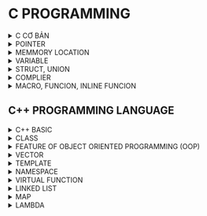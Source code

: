 # C PROGRAMMING

<details> <summary> C CƠ BẢN </summary>
  
## C CƠ BẢN
### Biến
  - uint8_t có kích thước 2^8 và có giá trị từ 0 -> 2^8-1
  - int16_t có kích thước 2^16 và có giá trị từ -(2^16)/2 -> (2^16)/2-1 
### Typedef
  - Định nghĩa lại nhưng bản chất không thay đổi nhằm rút gọn
  - VD: typedef unsigned char uint8_t sau này khi sử dung chỉ cần dùng uint8_t để thay thế cho unsigned char uint8_t.
### Struct
  - Struct là kiểu dữ liệu do người dùng tự định nghĩa
  - VD:
```sh
    #include <stdio.h>
     #include <stdint.h>
     struct ToaDo
    {
      uint8_t x;
      uint8_t y;
    };
    int main()
    {
      struct ToaDo diemM;
      diemM.x = 10;
      diemM.y = 3;
      printf("toa do diem M la %d, %d\n", diemM.x, diemM.y);
      return 0;
    }
```
</details>

<details> <summary> POINTER </summary>
  
## POINTER
### 1. Pointer
- Khai báo con trỏ: Kiểu dữ liệu* Tên;
- VD: int* ptr;
  ### 2. Con trỏ Void
- Khai báo: Void* ptr; 
-> là con trỏ đặc biệt có thể trỏ được mọi đối tượng, nhưng nó không xác định được địa chỉ đang trỏ tới có kiểu dữ liệu gì
- Kích thước của con trỏ phụ thuộc vào kiến trúc vi xử lý. VD vxl kiến trúc 64bit thì kích thước con trỏ là 64/8= 8byte.
=> Ép kiểu dữ liệu cho con trỏ: (int*)ptr;
   Lấy giá trị *(int*)ptr;
### 3. Con trỏ hàm (Funcion pointer)
   - Trỏ đến địa chỉ hàm
- VD: void (*ptr) (int,int); : ptr là con trỏ hàm có kiểu trả về là void và có kiểu input là (int,int)
### 4. Con trỏ NULL
- Khai báo con trỏ phải gán giá trị ban đầu
- Nếu khai báo chưa sử dụng phải gán = NULL
- NULL là con trỏ có giá trị = 0 và có địa chỉ = 0
- Và khi sử dụng xong cũng phải trả về NULL
### 5. Con trỏ cấp 2 (Pointer to Pointer)
- Con trỏ cấp 2 vẫn là một con trỏ, nên khi truy xuất giá trị của p_to_p chúng ta lấy được địa chỉ mà nó trỏ đến (địa chỉ của biến ptr)
- p_to_p tương đương với &ptr: chính là địa chỉ mà con trỏ cấp 2 trỏ tới, hay chính là địa chỉ của con trỏ ptr
- *p_to_p tương đương với ptr: chính là giá trị của con trỏ ptr, hay cũng chính là địa chỉ ô nhớ mà ptr trỏ tới, cũng chính là địa chỉ của biến value
- **p_to_p tương đương với *ptr hay chính là giá trị ô nhớ mà con trỏ ptr trỏ tới, cũng chính là giá trị của biến value.
- VD:
  ```sh
    int value = 100;
    int *ptr = &value;
    int **p_to_p = &ptr;
  ```
  </details>

  <details> <summary> MEMMORY LOCATION </summary>
  
## MEMMORY LOCATION
  Trên RAM có 5 phân vùng bộ nhớ: Text, Data, BSS, Heap, Stack
### 1. Text
- Quyền truy cập chỉ Read và nó chứa lệnh để thực thi nên tránh sửa đổi instruction
- Chứa khai báo hằng số trong chương trình (.rodata)
### 2. Data (Initialized Data)
- Quyền truy cập là read-write
- Chứa biến toàn cục hoặc biến static với giá trị khởi tạo KHÁC 0
- Được giải phóng khi kết thúc chương trình => Tính từ lần đầu tiên khai báo. VD: ban đầu khởi tạo ở Data thì sẽ ở Data
### 3. BSS (Uninitialized Data)
- Quyền truy cập là read-write
- Chứa biến toàn cục hoặc biến static với giá trị khởi tạo BẰNG 0 hoặc KHÔNG KHỞI TẠO
- Được giải phóng khi kết thúc chương trình => Tính từ lần đầu tiên khai báo. VD: ban đầu khởi tạo ở BSS thì sẽ ở BSS
### 4. Heap
- Quyền truy cập là read-write
- Được sử dụng để cấp phát bộ nhớ động như: Malloc, Calloc, …
- Sẽ được giải phóng khi gọi hàm free,…
### 5. Stack
- Quyền truy cập là read-write
- Được sử dụng cấp phát cho biến local, input parameter của hàm,…
- Sẽ được giải phóng khi ra khỏi block code/hàm
### 6. So sánh Heap và Stack
- Bộ nhớ Heap và bộ nhớ Stack bản chất đều cùng là vùng nhớ được tạo ra và lưu trữ trong RAM khi chương trình được thực thi
- Bộ nhớ Stack được dùng để lưu trữ các biến cục bộ trong hàm, tham số truyền vào... Truy cập vào bộ nhớ này rất nhanh và được thực thi khi chương trình được biên dịch
- Bộ nhớ Heap được dùng để lưu trữ vùng nhớ cho những biến con trỏ được cấp phát động bởi các hàm malloc - calloc - realloc (trong C)
- Kích thước vùng nhớ
  + Stack: kích thước của bộ nhớ Stack là cố định, tùy thuộc vào từng hệ điều hành, ví dụ hệ điều hành Windows là 1 MB, hệ điều hành Linux là 8 MB (lưu ý là con số có thể khác tùy thuộc vào kiến trúc hệ điều hành của bạn)
  + Heap: kích thước của bộ nhớ Heap là không cố định, có thể tăng giảm do đó đáp ứng được nhu cầu lưu trữ dữ liệu của chương trình
- Đặc điểm vùng nhớ
  + Stack: Vùng nhớ Stack được quản lý bởi hệ điều hành, dữ liệu được lưu trong Stack sẽ tự động hủy khi hàm thực hiện xong công việc của mình
  + Heap: Vùng nhớ Heap được quản lý bởi lập trình viên (trong C hoặc C++), dữ liệu trong Heap sẽ không bị hủy khi hàm thực hiện xong, điều đó có nghĩa bạn phải tự tay hủy vùng nhớ bằng câu lệnh free (trong C), và delete hoặc delete [] (trong C++), nếu không sẽ xảy ra hiện tượng rò rỉ bộ nhớ
NOTE: Việc tự động dọn vùng nhớ còn tùy thuộc vào trình biên dịch trung gian
- Vấn đề lỗi xảy ra đối với vùng nhớ
  + Stack: bởi vì bộ nhớ Stack cố định nên nếu chương trình bạn sử dụng quá nhiều bộ nhớ vượt quá khả năng lưu trữ của Stack chắc chắn sẽ xảy ra tình trạng tràn bộ nhớ Stack (Stack overflow), các trường hợp xảy ra như bạn khởi tạo quá nhiều biến cục bộ, hàm đệ quy vô hạn,...
VD: Tràn bộ nhớ Stack với hàm đệ quy vô hạn:
sh```
  int foo(int x)
  {
    printf("De quy vo han\n");
    return foo(x);
 ```
  + Heap: Nếu bạn liên tục cấp phát vùng nhớ mà không giải phóng thì sẽ bị lỗi tràn vùng nhớ Heap (Heap overflow), nếu bạn khởi tạo một vùng nhớ quá lớn mà vùng nhớ Heap không thể lưu trữ một lần được sẽ bị lỗi khởi tạo vùng nhớ Heap thất bại
VD: Trường hợp khởi tạo vùng nhớ Heap quá lớn:
sh```
int *A = (int *)malloc(18446744073709551615);
```
### 7. Cấp phát động
- Malloc/Calloc: trả về con trỏ void (void*) nên cần ép kiểu dữ liệu trả về
- Realloc: thay đổi kích thước ô nhớ
- VD: uint8_t *ptr = (uint8_t *)malloc(5); -> Malloc tạo 5 ô nhớ mỗi ô nhớ 1 byte
- Tổng quát:
  + Malloc: uint8_t * ptr = (uint8_t *)malloc(5 * sizeof(uint8_t));
  + Calloc: uint8_t * ptr = (uint8_t *)calloc(5, sizeof(uint8_t));
- Thay đổi kích thước ô nhớ Realloc: ptr = (uint8_t *)realloc(ptr, 7 * sizeof(uint8_t));
- Giải phóng: free(ptr);
  </details>

  <details> <summary> VARIABLE </summary>

## VARIABLE
### Static
- Được lưu ở phân vùng Data/BSS.
- Biến Static cục bộ:
  + Khi 1 biến được khai báo Static thì sẽ chỉ khởi tạo 1 lần duy nhất và tồn tại suổt thời gian chạy chương trình.
  + Giá trị không bị mất đi khi kết thúc chương trình mà chỉ bị thu hồi bởi Data/BSS.
  + Chỉ có thể gọi nội bộ trong hàm khởi tạo nó.
  + Mỗi lần gọi giá trị của nó sẽ bằng giá trị gần nhất hàm được gọi.
  + Static cục bộ thường dùng cho hàm có tham số trả về là địa chỉ.
- Biến Static toàn cục:
  + Chỉ được truy cập và sử dụng trong File chứa nó, KHÔNG CÓ CÁCH NÀO LẤY ĐƯỢC để sử dụng cho chương trình khác chung Folder.
  + Static toàn cục thường sử dụng để xây dựng thư viện để người dùng không thay đổi được tránh bị sai lệch.
### Extern
- Dùng để lấy hàm/biến có sẵn của các File khác cùng 1 Folder để sử dụng trừ biến Static.
- Có thể khai báo toàn cục hay cục bộ đều được.
-> Dùng lệnh `gcc filename1.c filename2.c -o filename3` để tạo filename3 từ filename1.c và filename2.c

-> Để chạy filename3 dùng lệnh `./filename3`
### Volatile
- Việc khai báo biến volatile là rất cần thiết để tránh những lỗi sai khó phát hiện do tính năng optimization của compiler.
### Regiter
- Dùng để lưu Data, thông tin giống như RAM nhưng bộ nhớ ít hơn RAM, tốc độ nhanh hơn RAM do chỉ giao tiếp với ALU.
ALU <- Register <- RAM
ALU -> Register -> RAM
- Biến được khai báo sẽ lưu trên RAM -> RAM gửi thông tin về Register -> Register gửi thông tin về ALU -> ALU thực hiện thuật toán -> ALU trả về Register -> Register trả về và lưu giá trị trên RAM.
</details>

<details> <summary> STRUCT, UNION </summary>
  
## STRUC, UNION
- Về mặt ý nghĩa, struct và union cơ bản giống nhau. Tuy nhiên, về mặt lưu trữ trong bộ nhớ, chúng có sự khác biệt như sau:
- Struct: Dữ liệu của các thành viên của struct được lưu trữ ở những vùng nhớ khác nhau -> Do đó kích thước của 1 Struct tối thiểu bằng kích thước các thành viên cộng lại tại vì còn phụ thuộc vào bộ nhớ đệm (struct padding).
- Union : Dữ liệu các thành viên sẽ dùng chung 1 vùng nhớ -> Do đó kích thước của Union được tính là kích thước lớn nhất của kiểu dữ liệu trong Union, việc thay đổi nội dung của 1 thành viên sẽ dẫn đến thay đổi nội dung của các thành viên khác.
</details>

<details> <summary> COMPLIER </summary>
  
## COMPLIER
![image](https://github.com/NhutBien72/Embedded_Interview_T7/assets/139468908/09735377-7be4-4803-81ee-ac831a1a2688)
### 1. Giai đoạn tiền xử lý (Pre-processor)
- Giai đoạn này sẽ thực hiện:
  + Nhận mã nguồn.
  + Xóa bỏ tất cả chú thích, comments của chương trình.
  + Chỉ thị tiền xử lý (bắt đầu bằng #) cũng được xử lý.
- Sau khi qua tiền xử lý thì file code sẽ có dạng .i
- Dùng lệnh `gcc -E filename.c -o filename.i` hoặc `gcc -E filename.i` để xem lại code sau quá trình tiền xử lý.
VD: Chỉ thị `#include` cho phép ghép thêm mã chương trình của một tệp tiêu để vào mã nguồn cần dịch. Các hằng số được định nghĩa bằng `#define` sẽ được thay thế bằng giá trị cụ thể tại mỗi nơi sử dụng trong chương trình.
### 2. Giai đoạn dịch NNBC sang Assembly (Compiler)
- Phân tích cú pháp (syntax) của mã nguồn NNBC.
- Chuyển chúng sang dạng mã Assembly là một ngôn ngữ bậc thấp (hợp ngữ) gần với tập lệnh của bộ vi xử lý.
-  Quá trình biên dịch code .i thành ngôn ngữ Assembly .s.
- Dùng lệnh `gcc filename.i -S -o filename.s` hoặc `gcc -c -S filename.c` để xem lại code sau quá trình biên dịch.
### 3. Giai đoạn dịch Assembly sang ngôn ngữ máy (Assember)
- Dịch chương trình => Sang mã máy 0 và 1.
- Một tệp mã máy (Object) .o hoặc .obj sinh ra trong hệ thống sau đó
- Dùng lệnh gcc `-c filename.c -o filename.o` để tạo ra file .o và dùng lệnh `objdump -d -Mintel filename.o` để xem code.
### 4. Giai đoạn liên kết (Linker)
- Trong giai đoạn này mã máy của một chương trình dịch từ nhiều nguồn (file .c hoặc file thư viện .lib) được liên kết lại với nhau để tạo thành chương trình đích duy nhất.
- Mã máy của các hàm thư viện gọi trong chương trình cũng được đưa vào chương trình cuối trong giai đoạn này.
- Chính vì vậy mà các lỗi liên quan đến việc gọi hàm hay sử dụng biến tổng thể mà không tồn tại sẽ bị phát hiện. Kể cả lỗi viết chương trình chính không có hàm main() cũng được phát hiện trong liên kết.
- Kết thúc quá trình tất cả các đối tượng được liên kết lại với nhau thành một chương trình có thể thực thi được (Executable hay .exe) thống nhất.
- File sau khi gộp lại sẽ có đuôi mở rộng Executable hoặc .exe trên Window, còn trên MacOS hay Linux có thể đuôi theo chỉ định hoặc không có đuôi mở rộng.
- Để chạy file code C trên Terminal dùng lệnh `gcc -o filename.exe filename.c` để tạo ra file thực thi, sau đó dùng lệnh `./filename` để chạy file thực thi.
  
</details>

<details> <summary> MACRO, FUNCION, INLINE FUNCION </summary>
  
## MACRO, FUNCION, INLINE FUNCION
### Macro
- Marco là 1 tên bất kì (do lập trình viên đặt tên) trỏ tới 1 khối lệnh thực hiện một chức năng nào đó.
- Trong quá trình tiền xử lí (pre-processor), các Macro được sử dụng trong chương trình được thay thế bởi các khối câu lệnh tương ứng.
- Định nghĩa macro bằng lệnh #define.
- Được xử lí bởi Preprocessor.
- VD: `#define SUM(a,b) a+b-> Preprocessor` khi gặp bất kỳ lời gọi `SUM(a, b)` nào thì thay ngay bằng `a+b`.
=> Macro định nghĩa cái gì thì sẽ thay thế cái đó trong quá trình tiền xử lý.
### Funcion
- Function là một đoạn chương trình có tên, đầu vào và đầu ra. Hàm có chức năng giải quyết một số vấn đề chuyên biệt cho chương trình chính. Hàm được gọi nhiều lần với các tham số khác nhau.
- Program counter: bộ đếm lấy giá trị và đọc giá trị đó (chỉ đếm và đọc giá trị). NOTE: bước nhảy phụ phuộc vào kiến trúc vi xử lí.
- Stack pointer: bộ nhớ để lưu địa chỉ.
- Đầu tiên chương trình sẽ chạy các lệnh một cách tuần tự từ địa chỉ (Program counter sẽ đếm từ địa chỉ) -> Khi thấy hàm được gọi -> Compiler sẽ phải lưu địa chỉ sau hiện tại (địa chỉ trước hàm được gọi) vào Stack (Stack Pointer) -> chuyển Program counter tới hàm được gọi, thực hiện hàm đó xong và lấy kết quả trả về -> sau đó quay lại vị trí đã lưu trong Stack poiter trước khi gọi hàm và tiếp tục thực hiện chương trình
- Điều này khiến chương trình tốn thời gian hơn là chỉ cần thay thế đoạn code đã được Compile (tức là Inline Function)
### Inline Funcion
- Inline Function được khai báo với từ khóa Inline.
- Khi Compiler thấy bất kỳ chỗ nào xuất hiện Inline Function, nó sẽ thay thế chỗ đó bởi định nghĩa của hàm đã được compile tương ứng –> Phần được thay thế không phải code mà là đoạn mã đã được compile.
- Được xử lí bởi Compiler.

### SO SÁNH MACRO - FUNCTION - INLINE FUNCTION
- Macro đơn giản là chỉ thay thế đoạn code macro vào chỗ được gọi trước khi được biên dịch.
- Inline Function thay thế đoạn mã code đã được biên dịch vào chỗ được gọi
- Function bình thường phải tạo một Function call, lưu địa chỉ trước khi gọi hàm vào stack sau đó mới thực hiện hàm và sau cùng là quay trở về địa chỉ trên stack trước khi gọi hàm và thực hiện tiếp chương trình.
- Macro khiến kích thước bộ nhớ chương trình lớn nhưng thời gian chạy nhanh -> tốc độ nhanh, kích thước lớn (code dài hơn -> file dài hơn).
- Inline Function khiến kích thước bộ nhớ chương trình lớn, tuy nhiên nó làm giảm thời gian chạy chương trình -> tốc độ nhanh, kích thước lớn.
- Function bình thường sẽ phải gọi Function call nên tốn thời gian hơn Inline Function nhưng kích thước chương trình nhỏ -> tốc độ sẽ chậm, kích thước nhỏ (code ngắn hơn -> file ngắn hơn).
</details>

  ## C++ PROGRAMMING LANGUAGE

<details> <summary> C++ BASIC </summary>

***C++** cũng tương tự như **C**, cũng có các lệnh cơ bản như C, `include` thư viện để sử dụng các hàm, cũng có các kiểu dữ liệu tương tự như C,...*
  - VD1:
```sh
#include <iostream>
using namespace std;

int main(){
  cout<<"HELLO\n";
  return 0;
}
```
  - VD2:
```sh
#include <iostream>
using namespace std;

int main(){
  int key = 0;
  cout<<"nhap key: ";
  cin>>key;
  cout<<"key = "<<key<<endl;
  return 0;
}
```

</details>

<details> <summary> CLASS </summary>

### CLASS

Class là kiểu dữ liệu cho người dùng tự định nghĩa tương tự như Struct, Union, Enum

Class là một mô tả trừu tượng (abstract) của nhóm các đối tượng (object) có cùng bản chất, ngược lại mỗi một đối tượng là một thể hiện cụ thể (instance) cho những mô tả trừu tượng đó. Một Class trong C++ sẽ có các đặc điểm sau:
  - Một Class bao gồm các thành phần dữ liệu (thuộc tính hay **property**) và các phương thức (hàm thành phần hay **method**)
  - Từ khóa Class sẽ chỉ điểm bắt đầu của một Class sẽ được cài đặt.
```sh
  VD: Một class đơn giản: Class Car
    - Một chiếc xe hơi vậy thì sẽ có chung những đặc điểm là đều có vô lăng, có bánh xe nhiều hơn 3, có động cơ... -> một Class
    - Một model hay mẫu mà người ta đã quy định là nếu đúng như vậy thì nó là xe hơi
    - Nhưng mà xe thì có thể có nhiều hãng khác nhau, BMW, Vinfast, Toyota... Thì mỗi hãng xe lại có những model xe khác nhau nhưng chúng đều là xe hơi
    - Vậy thì trong lập trình cũng vậy, Class là quy định ra một mẫu, một model mà các thể hiện của nó (instance) hay đối tượng (object) phải tuân theo
```
  - VD:
```sh
#include <iostream>
#include <string>
using namespace std;
class Person {
    public:
        string firstName;       // property
        string lastName;        // property
        int age;                // property

        void fullname() {       // method
            cout << firstName << ' ' << lastName;
        }
};
int main(){
  Person person;
  person.firstName = "Khanh";
  person.lastName = "Truong";
  person.fullname();            // sẽ in ra màn hình là "Khanh Truong"
  return 0;
}
```

### Access modifiers & Properties declaration
  **Access modifier**
  - Là phạm vi truy cập của các thuộc tính và phương thức sẽ được khai báo bên dưới nó. Có 3 phạm vi truy cập trong C++ là ***public***, ***private*** và ***protected***
  - Các thuộc tính và phương thức khai báo **public** thì có thể được truy cập trực tiếp thông qua instance của class đó. Các thuộc tính nên khai báo là public nếu bạn ***không có ràng buộc điều kiện trước khi gán*** (**người dùng có thể thoải mái gán giá trị**) hoặc bạn không cần xử lý trước khi trả về giá trị thuộc tính
  - Các thuộc tính **private** thường được sử dụng khi bạn ***không mong muốn*** người khác có thể tùy ý gán giá trị hoặc là bạn muốn xử lý trước khi trả về giá trị
  - Đối với **protected**, các phương thức và thuộc tính ***chỉ có thể truy cập qua các class kế thừa nó hoặc chính nó***

  **Method declaration** là phương thức cũng giống như một hàm bình thường
  - Đối với phương thức thì có hai cách định nghĩa thi hành: định nghĩa thi hành trong lúc định nghĩa class và định nghĩa thi hành bên ngoài class

  VD: Định nghĩa thi hành bên trong class
```sh
class Animal{
  public:
    string sound;
    void makeNoise(){
    cout << sound;
    }
};
```
  VD: Định nghĩa thi hành bên ngoài class
```sh
class Animal{
  public:
    string sound;
    void makeNoise();
};
void Animal::makeNoise(){
  cout << sound;
}
```
  **Constructor** (hàm tạo) là một hàm đặc biệt, nó sẽ được gọi ngay khi chúng ta khởi tạo một object
  
  VD:
```sh
class Person{
  public:
    string firstName;
    string lastName;
    int age;

    Person(string _firstName, string _lastName, int _age){
      firstName = _firstName;
      lastName = _lastName;
      age = _age;
    }
    void fullname(){
      cout << firstName << ' ' << lastName;
    }
};
```
  **Destructor** (hàm hủy) việc được quản lý bộ nhớ một cách hoàn toàn do người lập trình làm chủ thì destructor là vô cùng cần thiết
  - Trong số thuộc tính của class bạn định nghĩa có một con trỏ, mảng động...nếu không sử dụng desctructor thì sẽ xảy ra chuyện rò rỉ bộ nhớ. Với destructor bạn có thể xóa con trỏ đi khi object được thu hồi hoặc bạn có thể gọi tường minh destructor
  
  VD:
```sh
class MyClass{
    public:
        MyClass(){                               // constructor
            cout << "Constructor is executedn";
        }
        ~MyClass(){                              // destructor
            cout << "Constructor is executedn";
        }
};
```
  **Static member** (thành viên tĩnh) trong class C++ cũng tương tự như với **static variable** (biến tĩnh) trong function
  - *Đối với function*, sau khi thực hiện xong khối lệnh và thoát thì static variable vẫn sẽ không mất đi
  - *Đối với class*, static member sẽ là thuộc tính dùng chung cho tất cả các đối tượng của class đó, cho dù là không có đối tượng nào tồn tại. Tức là có thể khai báo nhiều object, mỗi object các thuộc tính của nó đều khác nhau nhưng riêng static thì **chỉ có một** và static member tồn tại trong suốt chương trình cho dù có hay không có object nào của nó hay nói ngắn gọn là dùng chung một biến static

</details>

<details> <summary> FEATURE OF OBJECT ORIENTED PROGRAMMING (OOP) </summary>

### FEATURE OF OBJECT ORIENTED PROGRAMMING (OOP)
  OOP: là đặc tính của lập trình hướng đối tượng
  
  Có 4 đặc tính quan trọng của lập trình hướng đối tượng trong C++ cần nắm:
  - Inheritance (Tính kế thừa)
  - Polymorphism (Tính đa hình)
  - Abstraction (Tính trừu tượng)
  - Encapsulation (Tính đóng gói)

### Inheritance (Tính kế thừa)
  
  Tính kế thừa: một class có thể kế thừa các thuộc tính của một class khác đã tồn tại trước đó
  
  Khi một class con được tạo ra bởi việc kế thừa thuộc tính của class cha thì chúng ta sẽ gọi class con đó là *subclass* trong C++ và class cha chính là *superclass* trong C++
```sh
  Class cha có 3 phạm vi truy cập là private, protected, public
  Class con kế thừa theo kiểu
    - Public:
      + public class cha sẽ là public class con
      + protected class cha sẽ là protected class con
      + private không kế thừa được
    - Protected:
      + public class cha sẽ là protected class con
      + protected class cha sẽ là protected class con
      + private không kế thừa được
    - Private:
      + public class cha sẽ là private class con
      + protected class cha sẽ là private class con
      + private không kế thừa được
      -> Khi class con (1) kế thừa class cha theo kiểu private thì class con của class con (1) sẽ không kế thừa được các property hay method của class con (1)
```
### Polymorphism (Tính đa hình)
  
  Tính đa hình: là một khả năng mà một method trong class có thể đưa ra các kết quả hoàn toàn khác nhau, tùy thuộc vào dữ liệu được xử lý. Tức các method có cùng tên nhưng các dữ liệu input khác nhau sẽ đưa ra các kết quả khác nhau

### Abstraction (Tính trừu tượng)
  
  Tính trừu tượng: là một khả năng mà chương trình có thể bỏ qua sự phức tạp bằng cách tập trung vào cốt lõi của thông tin cần xử lý. Tức có thể xử lý một đối tượng bằng cách gọi tên một phương thức và trả về kết quả xử lý, mà không cần biết đối tượng đó đã được các thao tác như nào trong class

  VD: Có thể nấu cơm bằng nồi cơm điện bằng cách rất đơn giản là ấn công tắc nấu, mà không cần biết là bên trong cái nồi cơm điện đó đã làm thế nào mà gạo có thể nấu thành cơm
  
### Encapsulation (Tính đóng gói)

  Tính đóng gói: là khả năng không cho object truy cập trực tiếp đến property, nếu muốn truy cập đến property thì phải thông qua method, tránh trường hợp xử lí bị sai dữ liệu, nên sẽ đảm bảo tính toàn vẹn của object, cũng như giúp giấu đi các dữ liệu, thông tin cần được che giấu

  VD: Khi bạn dùng một cái Iphone, bạn không thể thay đổi các cấu trúc bên trong của hệ điều hành IOS, mà chỉ có Apple mới có thể làm được điều này
  
</details>

<details> <summary> VECTOR </summary>

### VECTOR

- Giống như là mảng (array), vector trong C++ là một đối tượng dùng để chứa các đối tượng khác, và các đối tượng được chứa này cũng được lưu trữ một cách liên tiếp trong vector
- Tuy nhiên, nếu như số lượng phần tử (size) của một mảng là cố định, thì ở vector, nó hoàn toàn có thể thay đổi trong suốt quá trình làm việc của chương trình
- **Array lưu ở Stack, Vector lưu ở Heap**
- Syntax: `vector <kiểu dữ liệu> ten-vector`

### Modifiers

  **1. push_back()**
  - `push_back()`: Hàm đẩy một phần tử vào vị trí sau cùng của vector. Nếu kiểu của đối tượng được truyền dưới dạng tham số trong `push_back()` không giống với kiểu của vector thì sẽ bị ném ra
  - Syntax: `ten-vector.push_back(ten-cua-phan-tu);`

  **2. assign()**
  - `assign()`: Nó gán một giá trị mới cho các phần tử vector bằng cách thay thế các giá trị cũ
  - Syntax: `ten-vector.assign(int size, int value);`

  **3. pop_back()**
  - `pop_back()`: Hàm `pop_back()` được sử dụng để xóa đi phần tử cuối cùng một vector

  **4. insert()**
  - `insert()`: Hàm này chèn các phần tử mới vào trước phần tử trước vị trí được trỏ bằng vòng lặp. Chúng ta cũng có thể chuyển một số đối số thứ ba, đếm số lần phần tử được chèn vào trước vị trí được trỏ

  **5. erase()**
  - `erase()`: Hàm được sử dụng để xóa các phần tử tùy theo vị trí vùng chứa

  **6. emplace()**
  - `emplace()`: Nó mở rộng vùng chứa bằng cách chèn phần tử mới vào

  **7. emplace_back()**
  - `emplace_back()`: Nó được sử dụng để chèn một phần tử mới vào vùng chứa vector, phần tử mới sẽ được thêm vào cuối vector

  **8. swap()**
  - `swap()`: Hàm được sử dụng để hoán đổi nội dung của một vector này với một vector khác cùng kiểu. Kích thước có thể khác nhau

  **9. clear()**
  - `clear()`: Hàm được sử dụng để loại bỏ tất cả các phần tử của vùng chứa vector

</details>

<details> <summary> TEMPLATE </summary>

  - **Template** là một kiểu dữ liệu trừu tượng tổng quát cho các kiểu dữ liệu int, float, double, bool...
  - Có 2 loại đó là Function template & Class template
  - Template giúp người lập trình định nghĩa tổng quát cho Function và Class thay vì phải nạp chồng (overloading) cho từng hàm hay phương thức với những kiểu dữ liệu khác nhau
```sh
#include <iostream>
template <typename var1, typename var2>
var1 tong(var1 a, var2 b){
  return var1(a+b);
}
int main(){
    printf("tong a va b la %f\n", tong(3,5.6));
    //var 1 sẽ có kiểu dữ liệu là int, var2 có kiểu dữ liệu là double
    //tong trả về kiểu var1 nên sẽ có kiểu dữ liệu là int
    return 0;
}
```

</details>

<details> <summary> NAMESPACE </summary>

  - **Namespace** được sử dụng để định nghĩa một phạm vi nhằm mục đích phân biệt các hàm, lớp, biến, ... cùng tên trong các thư viện khác nhau
```sh
  - VD:
  + File A, include file thư viện B và file thư viện C
  + File B và C có cũng 1 function và có cùng input nhưng các function đó xử lí khác nhau
  + Khi file A `using namespace B` và `using namespace C` -> gọi function (giống nhau đó) -> báo lỗi => do file A không hiểu đang gọi function của `namespace` nào
```
```sh
  - VD:
#include <iostream>
using namespace std;
using namespace ConOngA;
namespace ConOngA{
  int Teo=10;
}
namespace ConOngB{
    int Teo=20;
}
int main(){
    cout << Teo << endl;            //cách gọi khi using namespace ConOngA
    //dòng này sẽ bị lỗi nếu sử dụng cả 2 using namespace ConOngA và using namespace ConOngB
    //-> vì nó không hiểu đang gọi Teo trong namespace nào

    cout << ConOngB::Teo << endl;   //cách gọi thủ công
    return 0;
}
```

</details>

<details> <summary> VIRTUAL FUNCTION </summary>

  - **Virtual function** là một hàm trong class mà class kế thừa cần phải định nghĩa lại, là một phần không thể thiếu để thể hiện tính đa hình trong kế thừa
```sh
#include <iostream>
class DoiTuong{
    public:
      virtual char *cmd(){
        return (char *)"doi tuong\n";
      }
      void Display(){
        printf("%s",cmd());
      }
};
class SinhVien : public DoiTuong{
    char* cmd(){
        return (char *)"sinhvien\n";
    }
};
int main(){
  DoiTuong dt;
  dt.Display();
  SinhVien sv;
  sv.Display();
  return 0;
}

//Nếu không sử dụng virtual
//SinhVien kế thừa DoiTuong nên khi trỏ sv.Display thì sẽ trỏ đến hàm Display ở DoiTuong
//cmd() trong Display ở DoiTuong đang trỏ đến char *cmd()
//Nên khi ta gọi sv.Display thì cũng sẽ hiển thị nội dung trong vùng của class DoiTuong

//Nếu sử dụng virtual
//Khi gọi sv.Display, thì cmd() sẽ xem ở class SinhVien đã đã có ghi đè (override) hay chưa
//Lúc đó virtual char *cmd() sẽ kiểm tra xem cmd() ở SinhVien có định nghĩa lại hay không
//Nếu có thì nó sẽ load lại chương trình được định mới nhất (overload)
```
=>Khi viết chương trình, nếu method nào cần phải load lại các định nghĩa mới nhất của các class con kế thừa thì ta sẽ sử dụng virtual

</details>

<details> <summary> LINKED LIST </summary>

  **Linked list** là một cấu trúc dữ liệu động, nó là một danh sách mà mỗi phần tử đều liên kết với phần tử đúng sau nó trong danh sách. Mỗi phần tử (được gọi là một node hay nút) trong danh sách liên kết đơn là một cấu trúc có hai thành phần:
  - Thành phần dữ liệu: lưu thông tin về bản thân phần tử đó
  - Thành phần liên kết: lưu địa chỉ phần tử đứng sau trong danh sách, nếu phần tử đó là phần tử cuối cùng thì thành phần này bằng NULL

![image](https://github.com/KhanhTruongTG/EMBEDDED-INTERVIEW-T7/assets/139245069/83ad49ea-1e20-4234-8987-d6467667ddaf)

  Do danh sách liên kết đơn là một cấu trúc dữ liệu động, được tạo nên nhờ việc cấp phát động nên nó mang một số đặc điểm sau đây:
  - Được cấp phát bộ nhớ khi chạy chương trình
  - Có thể đổi thay kích thước qua việc thêm, xóa phần tử
  - Kích thước tối đa phụ thuộc vào bộ nhớ khả dụng của RAM
  - Các phần tử được lưu trữ tự nhiên (không liên tiếp) trong RAM

  Do tính liên kết của phần tử đầu và phần tử đứng sau nó trong danh sách liên kết đơn, nó có những đặc điểm sau:
  - Chỉ cần nắm được phần tử đầu và cuối là có thể quản lý được danh sách
  - Truy cập tới phần tử ngẫu nhiên phải duyệt từ đầu tới vị trí đó
  - Chỉ có thể tìm kiếm tuyến tính một phần tử

</details>

<details> <summary> MAP </summary>

  **Map** là một tập hợp các phần tử được sắp xếp theo thứ tự cụ thể, mà mỗi phần tử trong đó được hình thành bởi sự kết hợp của một cặp khóa và giá trị (key & value) với mỗi khóa là duy nhất trong map
  - Các `key` được sử dụng để sắp xếp và xác định `value` tương ứng được liên kết với nó
  - Mỗi `key` trong map là duy nhất và không được phép trùng lặp
  - Các `value` trong map thì có thể trùng lặp, chúng có thể thay đổi giá trị, cũng như là được chèn hoặc xóa khỏi map
  - Để sử dụng map bạn cần khai báo: `#include<map>`
  - Syntax: `map <kiểu dữ liệu, kiểu dữ liệu> tên biến;`
```sh
  Trả về kích thước hiện tại của map: m.size();
  Kiểm tra map có rỗng hoặc không: m.empty();     // trả về true nếu map rỗng, false nếu không rỗng
  Truy cập phần tử trong map: m[x];               // truy cập value của khóa x
  Chỉnh sửa phần tử trong map (phần tử chỉnh sửa phải ở dạng "cặp"): m.insert(x);
  Xóa phần tử trong map: m.erase(x);
  Xóa tất cả phần tử trong map: m.clear();
```

</details>

<details> <summary> LAMBDA </summary>

  **Lambda** là function nhưng được viết ở cục bộ (viết ở hàm main) thay vì khai báo ở toàn cục

  Syntax: `[danh sách các biến ngoài lambda](parameter list) -> kiểu trả về { các câu lệnh mà lambda sẽ thực thi}`
  
  VD:
```sh
#include <iostream>
int main(){
  int x = 20;
  auto tong = [x](int a, int b){
    printf("tong: %d\n", a+b);
    printf("x = %d\n, x);
  };
  tong(7, 9);
  return 0;
}
```


